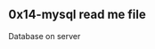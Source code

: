 0x14-mysql read me file
----------------------------------------------------------------
Database on server

